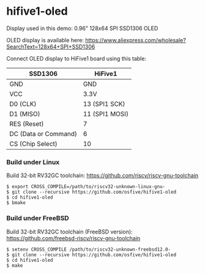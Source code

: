 # hifive1-oled

Display used in this demo: 0.96" 128x64 SPI SSD1306 OLED

OLED display is available here:
https://www.aliexpress.com/wholesale?SearchText=128x64+SPI+SSD1306

Connect OLED display to HiFive1 board using this table:

| SSD1306                 | HiFive1        |
| ----------------------- | -------------- |
| GND                     | GND            |
| VCC                     | 3.3V           |
| D0 (CLK)                | 13 (SPI1 SCK)  |
| D1 (MISO)               | 11 (SPI1 MOSI) |
| RES (Reset)             | 7              |
| DC (Data or Command)    | 6              |
| CS (Chip Select)        | 10             |

### Build under Linux

Build 32-bit RV32GC toolchain: https://github.com/riscv/riscv-gnu-toolchain

    $ export CROSS_COMPILE=/path/to/riscv32-unknown-linux-gnu-
    $ git clone --recursive https://github.com/osfive/hifive1-oled
    $ cd hifive1-oled
    $ bmake

### Build under FreeBSD

Build 32-bit RV32GC toolchain (FreeBSD version): https://github.com/freebsd-riscv/riscv-gnu-toolchain

    $ setenv CROSS_COMPILE /path/to/riscv32-unknown-freebsd12.0-
    $ git clone --recursive https://github.com/osfive/hifive1-oled
    $ cd hifive1-oled
    $ make
